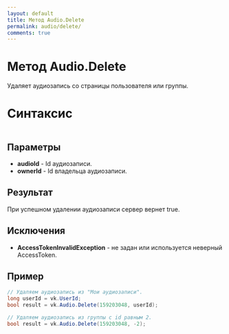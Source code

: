 ```yaml
---
layout: default
title: Метод Audio.Delete
permalink: audio/delete/
comments: true
---
```

# Метод Audio.Delete
Удаляет аудиозапись со страницы пользователя или группы.

# Синтаксис
```csharp

```

## Параметры
+ **audioId** - Id аудиозаписи.
+ **ownerId** - Id владельца аудиозаписи.

## Результат
При успешном удалении аудиозаписи сервер вернет true.

## Исключения
+ **AccessTokenInvalidException** - не задан или используется неверный AccessToken.

## Пример
```csharp
// Удаляем аудиозапись из "Мои аудиозаписи".
long userId = vk.UserId;
bool result = vk.Audio.Delete(159203048, userId);

// Удаляем аудиозапись из группы с id равным 2.
bool result = vk.Audio.Delete(159203048, -2);
```
